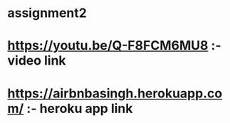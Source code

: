 ﻿# assignment2
# https://youtu.be/Q-F8FCM6MU8 :- video link
# https://airbnbasingh.herokuapp.com/ :- heroku app link
